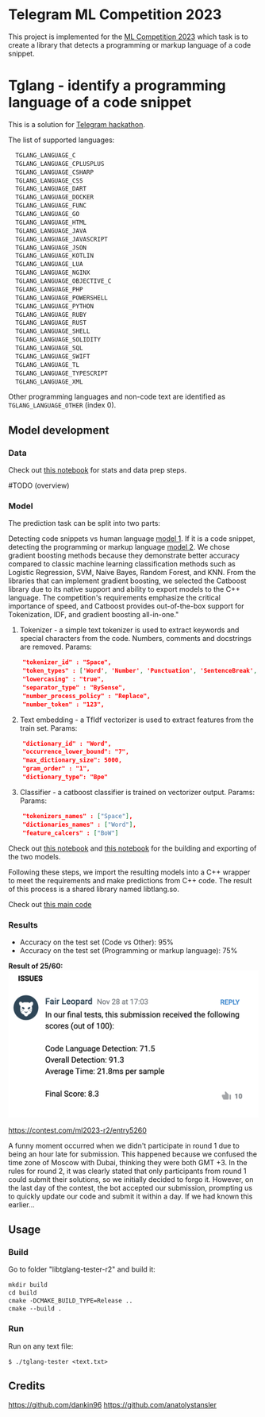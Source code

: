 # Telegram ML Competition 2023

This project is implemented for the [ML Competition 2023](https://contest.com/docs/ML-Competition-2023-r2) which task is to create a library that detects a programming or markup language of a code snippet.

# Tglang - identify a programming language of a code snippet

This is a solution for [Telegram hackathon](https://contest.com/docs/ML-Competition-2023-r2).

The list of supported languages:
```markdown
  TGLANG_LANGUAGE_C
  TGLANG_LANGUAGE_CPLUSPLUS
  TGLANG_LANGUAGE_CSHARP
  TGLANG_LANGUAGE_CSS
  TGLANG_LANGUAGE_DART
  TGLANG_LANGUAGE_DOCKER
  TGLANG_LANGUAGE_FUNC
  TGLANG_LANGUAGE_GO
  TGLANG_LANGUAGE_HTML
  TGLANG_LANGUAGE_JAVA
  TGLANG_LANGUAGE_JAVASCRIPT
  TGLANG_LANGUAGE_JSON
  TGLANG_LANGUAGE_KOTLIN
  TGLANG_LANGUAGE_LUA
  TGLANG_LANGUAGE_NGINX
  TGLANG_LANGUAGE_OBJECTIVE_C
  TGLANG_LANGUAGE_PHP
  TGLANG_LANGUAGE_POWERSHELL
  TGLANG_LANGUAGE_PYTHON
  TGLANG_LANGUAGE_RUBY
  TGLANG_LANGUAGE_RUST
  TGLANG_LANGUAGE_SHELL
  TGLANG_LANGUAGE_SOLIDITY
  TGLANG_LANGUAGE_SQL
  TGLANG_LANGUAGE_SWIFT
  TGLANG_LANGUAGE_TL
  TGLANG_LANGUAGE_TYPESCRIPT
  TGLANG_LANGUAGE_XML
```

Other programming languages and non-code text are identified
as `TGLANG_LANGUAGE_OTHER` (index 0).

## Model development

### Data

Check out [this notebook](*)
for stats and data prep steps.

#TODO
(overview)


### Model

The prediction task can be split into two parts:

Detecting code snippets vs human language [model 1](resources/v1_code_vs_other_depth11_vocab15000.cbm").
If it is a code snippet, detecting the programming or markup language [model 2](resources/v1_languages_depth9_vocab5000.cbm).
We chose gradient boosting methods because they demonstrate better accuracy compared to classic machine learning classification methods such as Logistic Regression, SVM, Naive Bayes, Random Forest, and KNN. From the libraries that can implement gradient boosting, we selected the Catboost library due to its native support and ability to export models to the C++ language. The competition's requirements emphasize the critical importance of speed, and Catboost provides out-of-the-box support for Tokenization, IDF, and gradient boosting all-in-one."



1. Tokenizer - a simple text tokenizer is used to extract
keywords and special characters from the code. Numbers,
comments and docstrings are removed. Params:
```json
    "tokenizer_id" : "Space",
    "token_types" : ['Word', 'Number', 'Punctuation', 'SentenceBreak', 'ParagraphBreak', 'Unknown'],
    "lowercasing" : "true",
    "separator_type" : "BySense",
    "number_process_policy" : "Replace",
    "number_token" : "123",
```
2. Text embedding - a TfIdf vectorizer is used to extract
features from the train set. Params:
```json
    "dictionary_id" : "Word",
    "occurrence_lower_bound": "7",
    "max_dictionary_size": 5000,
    "gram_order" : "1",
    "dictionary_type": "Bpe"
```
3. Classifier - a catboost classifier is trained on 
vectorizer output. Params:
Params:
```json
    "tokenizers_names" : ["Space"],
    "dictionaries_names" : ["Word"],
    "feature_calcers" : ["BoW"]
```

Check out [this notebook](src/Classification-Trees-Code-VS-NoCode.ipynb)
and [this notebook](src/Classification-Trees-Code-Languages.ipynb)
for the building and exporting of the two models.


Following these steps, we import the resulting models into a C++ wrapper to meet the requirements and make predictions from C++ code.
The result of this process is a shared library named libtlang.so.

Check out [this main code](src/tglang.cpp)

### Results

- Accuracy on the test set (Code vs Other): 95% 
- Accuracy on the test set (Programming or markup language): 75%

**Result of 25/60:**
<img src="resources/results.png">

https://contest.com/ml2023-r2/entry5260

A funny moment occurred when we didn't participate in round 1 due to being an hour late for submission. This happened because we confused the time zone of Moscow with Dubai, thinking they were both GMT +3. In the rules for round 2, it was clearly stated that only participants from round 1 could submit their solutions, so we initially decided to forgo it. However, on the last day of the contest, the bot accepted our submission, prompting us to quickly update our code and submit it within a day. If we had known this earlier...


## Usage

### Build 


Go to folder "libtglang-tester-r2" and build it:
```shell
mkdir build
cd build
cmake -DCMAKE_BUILD_TYPE=Release ..
cmake --build .
```

### Run

Run on any text file:
```shell
$ ./tglang-tester <text.txt>
```

## Credits
https://github.com/dankin96
https://github.com/anatolystansler